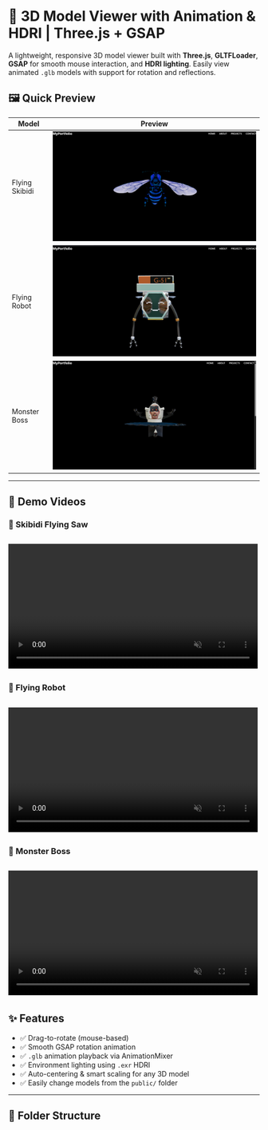 # 🧠 3D Model Viewer with Animation & HDRI | Three.js + GSAP

A lightweight, responsive 3D model viewer built with **Three.js**, **GLTFLoader**, **GSAP** for smooth mouse interaction, and **HDRI lighting**. Easily view animated `.glb` models with support for rotation and reflections.

## 🖼️ Quick Preview

| Model          | Preview                                   |
| -------------- | ----------------------------------------- |
| Flying Skibidi | ![Skibidi](assets/skibidi_flying_saw.png) |
| Flying Robot   | ![Robot](assets/flying_robot.png)         |
| Monster Boss   | ![Boss](assets/monster_boss.png)          |

---

## 📸 Demo Videos

### 🚀 Skibidi Flying Saw

## <video autoplay loop muted src="https://raw.githubusercontent.com/IamNishant51/3D-Model-Viewer/main/public/assets/skibidi_flying_saw.mp4" width="500"></video>

### 🤖 Flying Robot

## <video autoplay loop muted src="https://raw.githubusercontent.com/IamNishant51/3D-Model-Viewer/main/public/assets/flying_robot.mp4" width="500"></video>

### 👻 Monster Boss

## <video autoplay loop muted src="https://raw.githubusercontent.com/IamNishant51/3D-Model-Viewer/main/public/assets/flying_monster.mp4" width="500"></video>

## ✨ Features

- ✅ Drag-to-rotate (mouse-based)
- ✅ Smooth GSAP rotation animation
- ✅ `.glb` animation playback via AnimationMixer
- ✅ Environment lighting using `.exr` HDRI
- ✅ Auto-centering & smart scaling for any 3D model
- ✅ Easily change models from the `public/` folder

---

## 📁 Folder Structure

